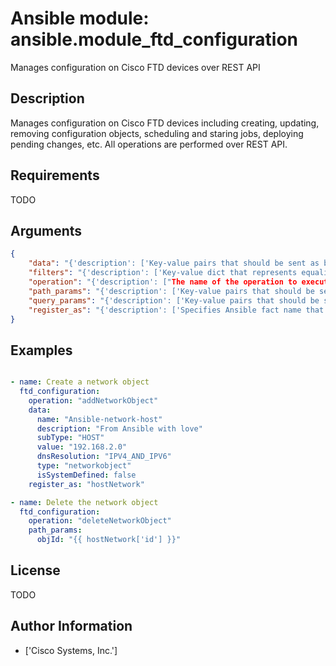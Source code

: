 # Ansible module: ansible.module_ftd_configuration


Manages configuration on Cisco FTD devices over REST API

## Description

Manages configuration on Cisco FTD devices including creating, updating, removing configuration objects, scheduling and staring jobs, deploying pending changes, etc. All operations are performed over REST API.

## Requirements

TODO

## Arguments

``` json
{
    "data": "{'description': ['Key-value pairs that should be sent as body parameters in a REST API call']}",
    "filters": "{'description': ['Key-value dict that represents equality filters. Every key is a property name and value is its desired value. If multiple filters are present, they are combined with logical operator AND.']}",
    "operation": "{'description': ["The name of the operation to execute. Commonly, the operation starts with 'add', 'edit', 'get' or 'delete' verbs, but can have an arbitrary name too."], 'required': True}",
    "path_params": "{'description': ['Key-value pairs that should be sent as path parameters in a REST API call.']}",
    "query_params": "{'description': ['Key-value pairs that should be sent as query parameters in a REST API call.']}",
    "register_as": "{'description': ['Specifies Ansible fact name that is used to register received response from the FTD device.']}",
}
```

## Examples


``` yaml

- name: Create a network object
  ftd_configuration:
    operation: "addNetworkObject"
    data:
      name: "Ansible-network-host"
      description: "From Ansible with love"
      subType: "HOST"
      value: "192.168.2.0"
      dnsResolution: "IPV4_AND_IPV6"
      type: "networkobject"
      isSystemDefined: false
    register_as: "hostNetwork"

- name: Delete the network object
  ftd_configuration:
    operation: "deleteNetworkObject"
    path_params:
      objId: "{{ hostNetwork['id'] }}"

```

## License

TODO

## Author Information
  - ['Cisco Systems, Inc.']
